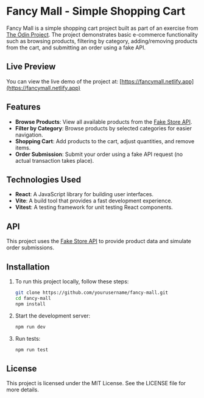 # Fancy Mall - Simple Shopping Cart

Fancy Mall is a simple shopping cart project built as part of an exercise from [The Odin Project](https://www.theodinproject.com/). The project demonstrates basic e-commerce functionality such as browsing products, filtering by category, adding/removing products from the cart, and submitting an order using a fake API.

## Live Preview
You can view the live demo of the project at: [https://fancymall.netlify.app](https://fancymall.netlify.app)

## Features
- **Browse Products**: View all available products from the [Fake Store API](https://fakestoreapi.com/).
- **Filter by Category**: Browse products by selected categories for easier navigation.
- **Shopping Cart**: Add products to the cart, adjust quantities, and remove items.
- **Order Submission**: Submit your order using a fake API request (no actual transaction takes place).

## Technologies Used
- **React**: A JavaScript library for building user interfaces.
- **Vite**: A build tool that provides a fast development experience.
- **Vitest**: A testing framework for unit testing React components.

## API
This project uses the [Fake Store API](https://fakestoreapi.com/) to provide product data and simulate order submissions.

## Installation

1. To run this project locally, follow these steps:

   ```bash
   git clone https://github.com/yourusername/fancy-mall.git
   cd fancy-mall
   npm install
   ```
2. Start the development server:
   ```bash
   npm run dev
   ```
3. Run tests:
   ```bash
   npm run test
   ```

## License
This project is licensed under the MIT License. See the LICENSE file for more details.
